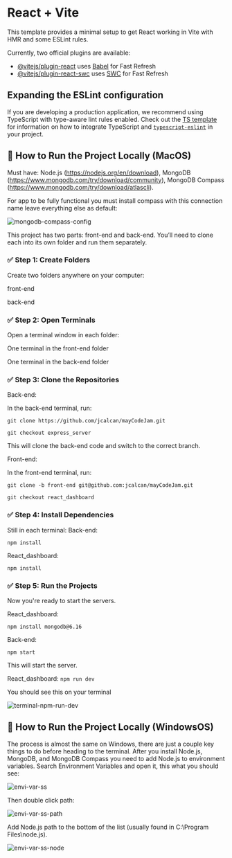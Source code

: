 # React + Vite

This template provides a minimal setup to get React working in Vite with HMR and some ESLint rules.

Currently, two official plugins are available:

- [@vitejs/plugin-react](https://github.com/vitejs/vite-plugin-react/blob/main/packages/plugin-react) uses [Babel](https://babeljs.io/) for Fast Refresh
- [@vitejs/plugin-react-swc](https://github.com/vitejs/vite-plugin-react/blob/main/packages/plugin-react-swc) uses [SWC](https://swc.rs/) for Fast Refresh

## Expanding the ESLint configuration

If you are developing a production application, we recommend using TypeScript with type-aware lint rules enabled. Check out the [TS template](https://github.com/vitejs/vite/tree/main/packages/create-vite/template-react-ts) for information on how to integrate TypeScript and [`typescript-eslint`](https://typescript-eslint.io) in your project.

## 🔧 How to Run the Project Locally (MacOS)
Must have: Node.js (https://nodejs.org/en/download),
MongoDB (https://www.mongodb.com/try/download/community), 
MongoDB Compass (https://www.mongodb.com/try/download/atlascli). 

For app to be fully functional you must install compass with this connection name leave everything else as default: 

![mongodb-compass-config](https://github.com/user-attachments/assets/2f6f9c44-4b75-4645-bcab-98d6fecd9a00)


This project has two parts: front-end and back-end. You’ll need to clone each into its own folder and run them separately.

### ✅ Step 1: Create Folders
Create two folders anywhere on your computer:

front-end

back-end

### ✅ Step 2: Open Terminals
Open a terminal window in each folder:

One terminal in the front-end folder

One terminal in the back-end folder

### ✅ Step 3: Clone the Repositories
Back-end:

In the back-end terminal, run:

```git clone https://github.com/jcalcan/mayCodeJam.git```

```git checkout express_server```

This will clone the back-end code and switch to the correct branch.

Front-end:

In the front-end terminal, run:

```git clone -b front-end git@github.com:jcalcan/mayCodeJam.git```

```git checkout react_dashboard```

### ✅ Step 4: Install Dependencies
Still in each terminal:
Back-end:

```npm install```

React_dashboard:

```npm install```

### ✅ Step 5: Run the Projects
Now you're ready to start the servers.


React_dashboard:

```npm install mongodb@6.16```


Back-end:

```npm start```

This will start the server.


React_dashboard:
```npm run dev```

You should see this on your terminal

![terminal-npm-run-dev](https://github.com/user-attachments/assets/18c4e76a-2077-4b18-b0e4-638997576de5)


## 🔧 How to Run the Project Locally (WindowsOS)

The process is almost the same on Windows, there are just a couple key things to do before heading to the terminal. After you install Node.js, MongoDB, and MongoDB Compass you need to add Node.js to environment variables. Search Environment Variables and open it, this what you should see: 


![envi-var-ss](https://github.com/user-attachments/assets/9565a15a-4448-4d12-af95-867213ae0185)

Then double click path: 


![envi-var-ss-path](https://github.com/user-attachments/assets/02eff421-736f-428c-bc09-070be348678d)


Add Node.js path to the bottom of the list (usually found in C:\Program Files\node.js).


![envi-var-ss-node](https://github.com/user-attachments/assets/dc5e7476-2cca-4749-943a-eb295fc554d7)
